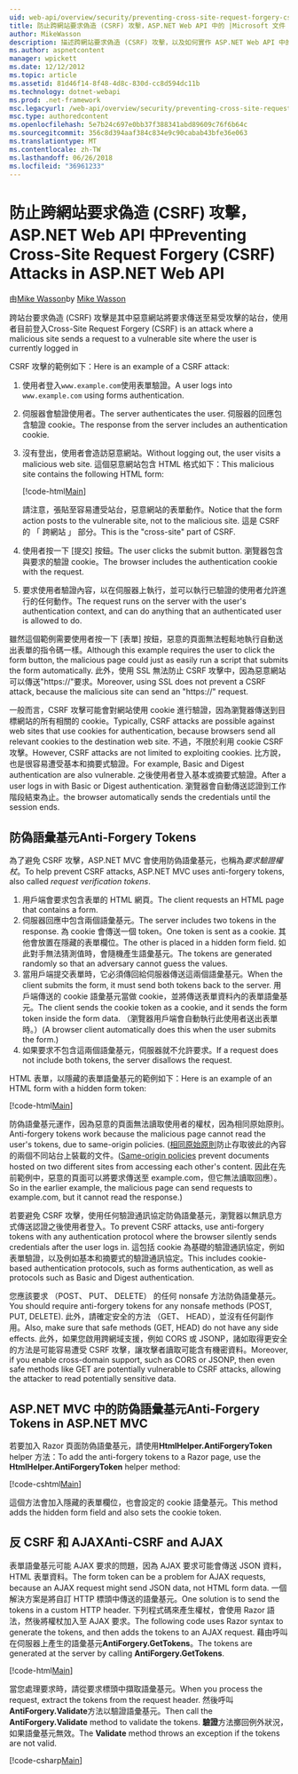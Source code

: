 ```yaml
---
uid: web-api/overview/security/preventing-cross-site-request-forgery-csrf-attacks
title: 防止跨網站要求偽造 (CSRF) 攻擊，ASP.NET Web API 中的 |Microsoft 文件
author: MikeWasson
description: 描述跨網站要求偽造 (CSRF) 攻擊，以及如何實作 ASP.NET Web API 中的反 CSRF 量值。
ms.author: aspnetcontent
manager: wpickett
ms.date: 12/12/2012
ms.topic: article
ms.assetid: 81d46f14-8f48-4d8c-830d-cc8d594dc11b
ms.technology: dotnet-webapi
ms.prod: .net-framework
msc.legacyurl: /web-api/overview/security/preventing-cross-site-request-forgery-csrf-attacks
msc.type: authoredcontent
ms.openlocfilehash: 5e7b24c697e0bb37f388341abd89609c76f6b64c
ms.sourcegitcommit: 356c8d394aaf384c834e9c90cabab43bfe36e063
ms.translationtype: MT
ms.contentlocale: zh-TW
ms.lasthandoff: 06/26/2018
ms.locfileid: "36961233"
---
```

<a name="preventing-cross-site-request-forgery-csrf-attacks-in-aspnet-web-api"></a><span data-ttu-id="a30f2-103">防止跨網站要求偽造 (CSRF) 攻擊，ASP.NET Web API 中</span><span class="sxs-lookup"><span data-stu-id="a30f2-103">Preventing Cross-Site Request Forgery (CSRF) Attacks in ASP.NET Web API</span></span>
====================
<span data-ttu-id="a30f2-104">由[Mike Wasson](https://github.com/MikeWasson)</span><span class="sxs-lookup"><span data-stu-id="a30f2-104">by [Mike Wasson](https://github.com/MikeWasson)</span></span>

<span data-ttu-id="a30f2-105">跨站台要求偽造 (CSRF) 攻擊是其中惡意網站將要求傳送至易受攻擊的站台，使用者目前登入</span><span class="sxs-lookup"><span data-stu-id="a30f2-105">Cross-Site Request Forgery (CSRF) is an attack where a malicious site sends a request to a vulnerable site where the user is currently logged in</span></span>

<span data-ttu-id="a30f2-106">CSRF 攻擊的範例如下：</span><span class="sxs-lookup"><span data-stu-id="a30f2-106">Here is an example of a CSRF attack:</span></span>

1. <span data-ttu-id="a30f2-107">使用者登入`www.example.com`使用表單驗證。</span><span class="sxs-lookup"><span data-stu-id="a30f2-107">A user logs into `www.example.com` using forms authentication.</span></span>
2. <span data-ttu-id="a30f2-108">伺服器會驗證使用者。</span><span class="sxs-lookup"><span data-stu-id="a30f2-108">The server authenticates the user.</span></span> <span data-ttu-id="a30f2-109">伺服器的回應包含驗證 cookie。</span><span class="sxs-lookup"><span data-stu-id="a30f2-109">The response from the server includes an authentication cookie.</span></span>
3. <span data-ttu-id="a30f2-110">沒有登出，使用者會造訪惡意網站。</span><span class="sxs-lookup"><span data-stu-id="a30f2-110">Without logging out, the user visits a malicious web site.</span></span> <span data-ttu-id="a30f2-111">這個惡意網站包含 HTML 格式如下：</span><span class="sxs-lookup"><span data-stu-id="a30f2-111">This malicious site contains the following HTML form:</span></span> 

    [!code-html[Main](preventing-cross-site-request-forgery-csrf-attacks/samples/sample1.html)]

    <span data-ttu-id="a30f2-112">請注意，張貼至容易遭受站台，惡意網站的表單動作。</span><span class="sxs-lookup"><span data-stu-id="a30f2-112">Notice that the form action posts to the vulnerable site, not to the malicious site.</span></span> <span data-ttu-id="a30f2-113">這是 CSRF 的 「 跨網站 」 部分。</span><span class="sxs-lookup"><span data-stu-id="a30f2-113">This is the "cross-site" part of CSRF.</span></span>
4. <span data-ttu-id="a30f2-114">使用者按一下 [提交] 按鈕。</span><span class="sxs-lookup"><span data-stu-id="a30f2-114">The user clicks the submit button.</span></span> <span data-ttu-id="a30f2-115">瀏覽器包含與要求的驗證 cookie。</span><span class="sxs-lookup"><span data-stu-id="a30f2-115">The browser includes the authentication cookie with the request.</span></span>
5. <span data-ttu-id="a30f2-116">要求使用者驗證內容，以在伺服器上執行，並可以執行已驗證的使用者允許進行的任何動作。</span><span class="sxs-lookup"><span data-stu-id="a30f2-116">The request runs on the server with the user's authentication context, and can do anything that an authenticated user is allowed to do.</span></span>

<span data-ttu-id="a30f2-117">雖然這個範例需要使用者按一下 [表單] 按鈕，惡意的頁面無法輕鬆地執行自動送出表單的指令碼一樣。</span><span class="sxs-lookup"><span data-stu-id="a30f2-117">Although this example requires the user to click the form button, the malicious page could just as easily run a script that submits the form automatically.</span></span> <span data-ttu-id="a30f2-118">此外，使用 SSL 無法防止 CSRF 攻擊中，因為惡意網站可以傳送"https://"要求。</span><span class="sxs-lookup"><span data-stu-id="a30f2-118">Moreover, using SSL does not prevent a CSRF attack, because the malicious site can send an "https://" request.</span></span>

<span data-ttu-id="a30f2-119">一般而言，CSRF 攻擊可能會對網站使用 cookie 進行驗證，因為瀏覽器傳送到目標網站的所有相關的 cookie。</span><span class="sxs-lookup"><span data-stu-id="a30f2-119">Typically, CSRF attacks are possible against web sites that use cookies for authentication, because browsers send all relevant cookies to the destination web site.</span></span> <span data-ttu-id="a30f2-120">不過，不限於利用 cookie CSRF 攻擊。</span><span class="sxs-lookup"><span data-stu-id="a30f2-120">However, CSRF attacks are not limited to exploiting cookies.</span></span> <span data-ttu-id="a30f2-121">比方說，也是很容易遭受基本和摘要式驗證。</span><span class="sxs-lookup"><span data-stu-id="a30f2-121">For example, Basic and Digest authentication are also vulnerable.</span></span> <span data-ttu-id="a30f2-122">之後使用者登入基本或摘要式驗證。</span><span class="sxs-lookup"><span data-stu-id="a30f2-122">After a user logs in with Basic or Digest authentication.</span></span> <span data-ttu-id="a30f2-123">瀏覽器會自動傳送認證到工作階段結束為止。</span><span class="sxs-lookup"><span data-stu-id="a30f2-123">the browser automatically sends the credentials until the session ends.</span></span>

## <a name="anti-forgery-tokens"></a><span data-ttu-id="a30f2-124">防偽語彙基元</span><span class="sxs-lookup"><span data-stu-id="a30f2-124">Anti-Forgery Tokens</span></span>

<span data-ttu-id="a30f2-125">為了避免 CSRF 攻擊，ASP.NET MVC 會使用防偽語彙基元，也稱為*要求驗證權杖*。</span><span class="sxs-lookup"><span data-stu-id="a30f2-125">To help prevent CSRF attacks, ASP.NET MVC uses anti-forgery tokens, also called *request verification tokens*.</span></span>

1. <span data-ttu-id="a30f2-126">用戶端會要求包含表單的 HTML 網頁。</span><span class="sxs-lookup"><span data-stu-id="a30f2-126">The client requests an HTML page that contains a form.</span></span>
2. <span data-ttu-id="a30f2-127">伺服器回應中包含兩個語彙基元。</span><span class="sxs-lookup"><span data-stu-id="a30f2-127">The server includes two tokens in the response.</span></span> <span data-ttu-id="a30f2-128">為 cookie 會傳送一個 token。</span><span class="sxs-lookup"><span data-stu-id="a30f2-128">One token is sent as a cookie.</span></span> <span data-ttu-id="a30f2-129">其他會放置在隱藏的表單欄位。</span><span class="sxs-lookup"><span data-stu-id="a30f2-129">The other is placed in a hidden form field.</span></span> <span data-ttu-id="a30f2-130">如此對手無法猜測值時，會隨機產生語彙基元。</span><span class="sxs-lookup"><span data-stu-id="a30f2-130">The tokens are generated randomly so that an adversary cannot guess the values.</span></span>
3. <span data-ttu-id="a30f2-131">當用戶端提交表單時，它必須傳回給伺服器傳送這兩個語彙基元。</span><span class="sxs-lookup"><span data-stu-id="a30f2-131">When the client submits the form, it must send both tokens back to the server.</span></span> <span data-ttu-id="a30f2-132">用戶端傳送的 cookie 語彙基元當做 cookie，並將傳送表單資料內的表單語彙基元。</span><span class="sxs-lookup"><span data-stu-id="a30f2-132">The client sends the cookie token as a cookie, and it sends the form token inside the form data.</span></span> <span data-ttu-id="a30f2-133">（瀏覽器用戶端會自動執行此使用者送出表單時。）</span><span class="sxs-lookup"><span data-stu-id="a30f2-133">(A browser client automatically does this when the user submits the form.)</span></span>
4. <span data-ttu-id="a30f2-134">如果要求不包含這兩個語彙基元，伺服器就不允許要求。</span><span class="sxs-lookup"><span data-stu-id="a30f2-134">If a request does not include both tokens, the server disallows the request.</span></span>

<span data-ttu-id="a30f2-135">HTML 表單，以隱藏的表單語彙基元的範例如下：</span><span class="sxs-lookup"><span data-stu-id="a30f2-135">Here is an example of an HTML form with a hidden form token:</span></span>

[!code-html[Main](preventing-cross-site-request-forgery-csrf-attacks/samples/sample2.html)]

<span data-ttu-id="a30f2-136">防偽語彙基元運作，因為惡意的頁面無法讀取使用者的權杖，因為相同原始原則。</span><span class="sxs-lookup"><span data-stu-id="a30f2-136">Anti-forgery tokens work because the malicious page cannot read the user's tokens, due to same-origin policies.</span></span> <span data-ttu-id="a30f2-137">([相同原始原則](http://www.w3.org/Security/wiki/Same_Origin_Policy)防止存取彼此的內容的兩個不同站台上裝載的文件。</span><span class="sxs-lookup"><span data-stu-id="a30f2-137">([Same-origin policies](http://www.w3.org/Security/wiki/Same_Origin_Policy) prevent documents hosted on two different sites from accessing each other's content.</span></span> <span data-ttu-id="a30f2-138">因此在先前範例中，惡意的頁面可以將要求傳送至 example.com，但它無法讀取回應）。</span><span class="sxs-lookup"><span data-stu-id="a30f2-138">So in the earlier example, the malicious page can send requests to example.com, but it cannot read the response.)</span></span>

<span data-ttu-id="a30f2-139">若要避免 CSRF 攻擊，使用任何驗證通訊協定防偽語彙基元，瀏覽器以無訊息方式傳送認證之後使用者登入。</span><span class="sxs-lookup"><span data-stu-id="a30f2-139">To prevent CSRF attacks, use anti-forgery tokens with any authentication protocol where the browser silently sends credentials after the user logs in.</span></span> <span data-ttu-id="a30f2-140">這包括 cookie 為基礎的驗證通訊協定，例如表單驗證，以及例如基本和摘要式的驗證通訊協定。</span><span class="sxs-lookup"><span data-stu-id="a30f2-140">This includes cookie-based authentication protocols, such as forms authentication, as well as protocols such as Basic and Digest authentication.</span></span>

<span data-ttu-id="a30f2-141">您應該要求 （POST、 PUT、 DELETE） 的任何 nonsafe 方法防偽語彙基元。</span><span class="sxs-lookup"><span data-stu-id="a30f2-141">You should require anti-forgery tokens for any nonsafe methods (POST, PUT, DELETE).</span></span> <span data-ttu-id="a30f2-142">此外，請確定安全的方法 （GET、 HEAD），並沒有任何副作用。</span><span class="sxs-lookup"><span data-stu-id="a30f2-142">Also, make sure that safe methods (GET, HEAD) do not have any side effects.</span></span> <span data-ttu-id="a30f2-143">此外，如果您啟用跨網域支援，例如 CORS 或 JSONP，諸如取得更安全的方法是可能容易遭受 CSRF 攻擊，讓攻擊者讀取可能含有機密資料。</span><span class="sxs-lookup"><span data-stu-id="a30f2-143">Moreover, if you enable cross-domain support, such as CORS or JSONP, then even safe methods like GET are potentially vulnerable to CSRF attacks, allowing the attacker to read potentially sensitive data.</span></span>

## <a name="anti-forgery-tokens-in-aspnet-mvc"></a><span data-ttu-id="a30f2-144">ASP.NET MVC 中的防偽語彙基元</span><span class="sxs-lookup"><span data-stu-id="a30f2-144">Anti-Forgery Tokens in ASP.NET MVC</span></span>

<span data-ttu-id="a30f2-145">若要加入 Razor 頁面防偽語彙基元，請使用**HtmlHelper.AntiForgeryToken** helper 方法：</span><span class="sxs-lookup"><span data-stu-id="a30f2-145">To add the anti-forgery tokens to a Razor page, use the **HtmlHelper.AntiForgeryToken** helper method:</span></span>

[!code-cshtml[Main](preventing-cross-site-request-forgery-csrf-attacks/samples/sample3.cshtml)]

<span data-ttu-id="a30f2-146">這個方法會加入隱藏的表單欄位，也會設定的 cookie 語彙基元。</span><span class="sxs-lookup"><span data-stu-id="a30f2-146">This method adds the hidden form field and also sets the cookie token.</span></span>

## <a name="anti-csrf-and-ajax"></a><span data-ttu-id="a30f2-147">反 CSRF 和 AJAX</span><span class="sxs-lookup"><span data-stu-id="a30f2-147">Anti-CSRF and AJAX</span></span>

<span data-ttu-id="a30f2-148">表單語彙基元可能 AJAX 要求的問題，因為 AJAX 要求可能會傳送 JSON 資料，HTML 表單資料。</span><span class="sxs-lookup"><span data-stu-id="a30f2-148">The form token can be a problem for AJAX requests, because an AJAX request might send JSON data, not HTML form data.</span></span> <span data-ttu-id="a30f2-149">一個解決方案是將自訂 HTTP 標頭中傳送的語彙基元。</span><span class="sxs-lookup"><span data-stu-id="a30f2-149">One solution is to send the tokens in a custom HTTP header.</span></span> <span data-ttu-id="a30f2-150">下列程式碼來產生權杖，會使用 Razor 語法，然後將權杖加入至 AJAX 要求。</span><span class="sxs-lookup"><span data-stu-id="a30f2-150">The following code uses Razor syntax to generate the tokens, and then adds the tokens to an AJAX request.</span></span> <span data-ttu-id="a30f2-151">藉由呼叫在伺服器上產生的語彙基元**AntiForgery.GetTokens**。</span><span class="sxs-lookup"><span data-stu-id="a30f2-151">The tokens are generated at the server by calling **AntiForgery.GetTokens**.</span></span>

[!code-html[Main](preventing-cross-site-request-forgery-csrf-attacks/samples/sample4.html)]

<span data-ttu-id="a30f2-152">當您處理要求時，請從要求標頭中擷取語彙基元。</span><span class="sxs-lookup"><span data-stu-id="a30f2-152">When you process the request, extract the tokens from the request header.</span></span> <span data-ttu-id="a30f2-153">然後呼叫**AntiForgery.Validate**方法以驗證語彙基元。</span><span class="sxs-lookup"><span data-stu-id="a30f2-153">Then call the **AntiForgery.Validate** method to validate the tokens.</span></span> <span data-ttu-id="a30f2-154">**驗證**方法擲回例外狀況，如果語彙基元無效。</span><span class="sxs-lookup"><span data-stu-id="a30f2-154">The **Validate** method throws an exception if the tokens are not valid.</span></span>

[!code-csharp[Main](preventing-cross-site-request-forgery-csrf-attacks/samples/sample5.cs)]

